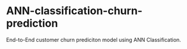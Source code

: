# ANN-classification-churn-prediction
End-to-End customer churn prediciton model using ANN Classification.
